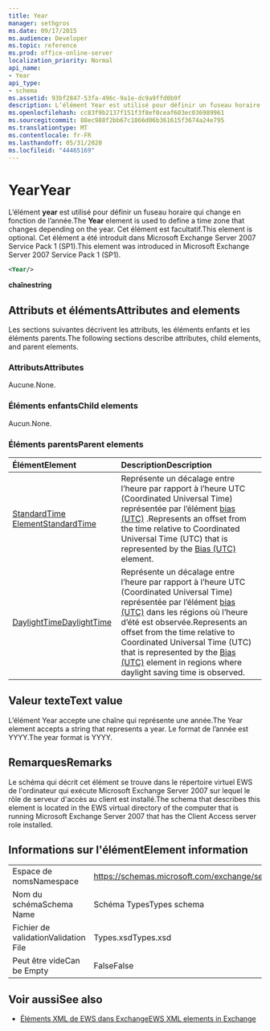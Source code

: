 ```yaml
---
title: Year
manager: sethgros
ms.date: 09/17/2015
ms.audience: Developer
ms.topic: reference
ms.prod: office-online-server
localization_priority: Normal
api_name:
- Year
api_type:
- schema
ms.assetid: 93bf2847-53fa-496c-9a1e-dc9a9ffd0b9f
description: L’élément Year est utilisé pour définir un fuseau horaire qui change en fonction de l’année. Cet élément est facultatif. Cet élément a été introduit dans Microsoft Exchange Server 2007 Service Pack 1 (SP1).
ms.openlocfilehash: cc83f9b2137f151f3f8ef0ceaf603ec036989961
ms.sourcegitcommit: 88ec988f2bb67c1866d06b361615f3674a24e795
ms.translationtype: MT
ms.contentlocale: fr-FR
ms.lasthandoff: 05/31/2020
ms.locfileid: "44465169"
---
```

# <a name="year"></a><span data-ttu-id="2de56-105">Year</span><span class="sxs-lookup"><span data-stu-id="2de56-105">Year</span></span>

<span data-ttu-id="2de56-106">L’élément **year** est utilisé pour définir un fuseau horaire qui change en fonction de l’année.</span><span class="sxs-lookup"><span data-stu-id="2de56-106">The **Year** element is used to define a time zone that changes depending on the year.</span></span> <span data-ttu-id="2de56-107">Cet élément est facultatif.</span><span class="sxs-lookup"><span data-stu-id="2de56-107">This element is optional.</span></span> <span data-ttu-id="2de56-108">Cet élément a été introduit dans Microsoft Exchange Server 2007 Service Pack 1 (SP1).</span><span class="sxs-lookup"><span data-stu-id="2de56-108">This element was introduced in Microsoft Exchange Server 2007 Service Pack 1 (SP1).</span></span> 
  
```xml
<Year/>
```

<span data-ttu-id="2de56-109">**chaîne**</span><span class="sxs-lookup"><span data-stu-id="2de56-109">**string**</span></span>

## <a name="attributes-and-elements"></a><span data-ttu-id="2de56-110">Attributs et éléments</span><span class="sxs-lookup"><span data-stu-id="2de56-110">Attributes and elements</span></span>

<span data-ttu-id="2de56-111">Les sections suivantes décrivent les attributs, les éléments enfants et les éléments parents.</span><span class="sxs-lookup"><span data-stu-id="2de56-111">The following sections describe attributes, child elements, and parent elements.</span></span>
  
### <a name="attributes"></a><span data-ttu-id="2de56-112">Attributs</span><span class="sxs-lookup"><span data-stu-id="2de56-112">Attributes</span></span>

<span data-ttu-id="2de56-113">Aucune.</span><span class="sxs-lookup"><span data-stu-id="2de56-113">None.</span></span>
  
### <a name="child-elements"></a><span data-ttu-id="2de56-114">Éléments enfants</span><span class="sxs-lookup"><span data-stu-id="2de56-114">Child elements</span></span>

<span data-ttu-id="2de56-115">Aucun.</span><span class="sxs-lookup"><span data-stu-id="2de56-115">None.</span></span>
  
### <a name="parent-elements"></a><span data-ttu-id="2de56-116">Éléments parents</span><span class="sxs-lookup"><span data-stu-id="2de56-116">Parent elements</span></span>

|<span data-ttu-id="2de56-117">**Élément**</span><span class="sxs-lookup"><span data-stu-id="2de56-117">**Element**</span></span>|<span data-ttu-id="2de56-118">**Description**</span><span class="sxs-lookup"><span data-stu-id="2de56-118">**Description**</span></span>|
|:-----|:-----|
|[<span data-ttu-id="2de56-119">StandardTime Element</span><span class="sxs-lookup"><span data-stu-id="2de56-119">StandardTime</span></span>](standardtime.md) <br/> |<span data-ttu-id="2de56-120">Représente un décalage entre l’heure par rapport à l’heure UTC (Coordinated Universal Time) représentée par l’élément [bias (UTC)](bias-utc.md) .</span><span class="sxs-lookup"><span data-stu-id="2de56-120">Represents an offset from the time relative to Coordinated Universal Time (UTC) that is represented by the [Bias (UTC)](bias-utc.md) element.</span></span>  <br/> |
|[<span data-ttu-id="2de56-121">DaylightTime</span><span class="sxs-lookup"><span data-stu-id="2de56-121">DaylightTime</span></span>](daylighttime.md) <br/> |<span data-ttu-id="2de56-122">Représente un décalage entre l’heure par rapport à l’heure UTC (Coordinated Universal Time) représentée par l’élément [bias (UTC)](bias-utc.md) dans les régions où l’heure d’été est observée.</span><span class="sxs-lookup"><span data-stu-id="2de56-122">Represents an offset from the time relative to Coordinated Universal Time (UTC) that is represented by the [Bias (UTC)](bias-utc.md) element in regions where daylight saving time is observed.</span></span>  <br/> |
   
## <a name="text-value"></a><span data-ttu-id="2de56-123">Valeur texte</span><span class="sxs-lookup"><span data-stu-id="2de56-123">Text value</span></span>

<span data-ttu-id="2de56-124">L’élément Year accepte une chaîne qui représente une année.</span><span class="sxs-lookup"><span data-stu-id="2de56-124">The Year element accepts a string that represents a year.</span></span> <span data-ttu-id="2de56-125">Le format de l’année est YYYY.</span><span class="sxs-lookup"><span data-stu-id="2de56-125">The year format is YYYY.</span></span>
  
## <a name="remarks"></a><span data-ttu-id="2de56-126">Remarques</span><span class="sxs-lookup"><span data-stu-id="2de56-126">Remarks</span></span>

<span data-ttu-id="2de56-127">Le schéma qui décrit cet élément se trouve dans le répertoire virtuel EWS de l'ordinateur qui exécute Microsoft Exchange Server 2007 sur lequel le rôle de serveur d'accès au client est installé.</span><span class="sxs-lookup"><span data-stu-id="2de56-127">The schema that describes this element is located in the EWS virtual directory of the computer that is running Microsoft Exchange Server 2007 that has the Client Access server role installed.</span></span>
  
## <a name="element-information"></a><span data-ttu-id="2de56-128">Informations sur l'élément</span><span class="sxs-lookup"><span data-stu-id="2de56-128">Element information</span></span>

|||
|:-----|:-----|
|<span data-ttu-id="2de56-129">Espace de noms</span><span class="sxs-lookup"><span data-stu-id="2de56-129">Namespace</span></span>  <br/> |https://schemas.microsoft.com/exchange/services/2006/types  <br/> |
|<span data-ttu-id="2de56-130">Nom du schéma</span><span class="sxs-lookup"><span data-stu-id="2de56-130">Schema Name</span></span>  <br/> |<span data-ttu-id="2de56-131">Schéma Types</span><span class="sxs-lookup"><span data-stu-id="2de56-131">Types schema</span></span>  <br/> |
|<span data-ttu-id="2de56-132">Fichier de validation</span><span class="sxs-lookup"><span data-stu-id="2de56-132">Validation File</span></span>  <br/> |<span data-ttu-id="2de56-133">Types.xsd</span><span class="sxs-lookup"><span data-stu-id="2de56-133">Types.xsd</span></span>  <br/> |
|<span data-ttu-id="2de56-134">Peut être vide</span><span class="sxs-lookup"><span data-stu-id="2de56-134">Can be Empty</span></span>  <br/> |<span data-ttu-id="2de56-135">False</span><span class="sxs-lookup"><span data-stu-id="2de56-135">False</span></span>  <br/> |
   
## <a name="see-also"></a><span data-ttu-id="2de56-136">Voir aussi</span><span class="sxs-lookup"><span data-stu-id="2de56-136">See also</span></span>

- [<span data-ttu-id="2de56-137">Éléments XML de EWS dans Exchange</span><span class="sxs-lookup"><span data-stu-id="2de56-137">EWS XML elements in Exchange</span></span>](ews-xml-elements-in-exchange.md)

